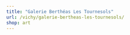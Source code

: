 ```yaml
---
title: "Galerie Berthéas Les Tournesols"
url: /vichy/galerie-bertheas-les-tournesols/
shop: art
---
```

